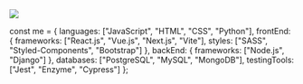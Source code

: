 <img src="https://i.imgur.com/xyRYDEs.jpg" width="auto" />

const me = {
  languages: ["JavaScript", "HTML", "CSS", "Python"],
  frontEnd: {
    frameworks: ["React.js", "Vue.js", "Next.js", "Vite"],
    styles: ["SASS", "Styled-Components", "Bootstrap"]
  },
  backEnd: {
    frameworks: ["Node.js", "Django"]
  },
  databases: ["PostgreSQL", "MySQL", "MongoDB"],
  testingTools: ["Jest", "Enzyme", "Cypress"]
};
